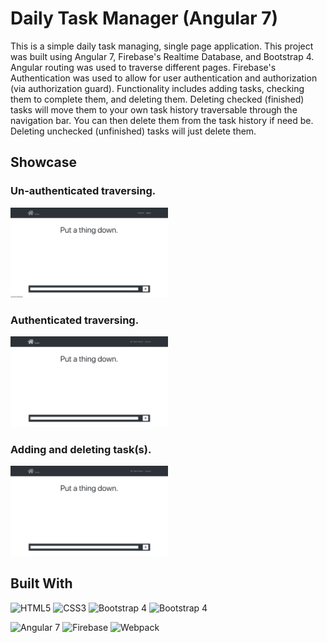 # Daily Task Manager (Angular 7)
This is a simple daily task managing, single page application. This project was built using Angular 7, Firebase's Realtime Database, and Bootstrap 4. Angular routing was used to traverse different pages. Firebase's Authentication was used to allow for user authentication and authorization (via authorization guard). Functionality includes adding tasks, checking them to complete them, and deleting them. Deleting checked (finished) tasks will move them to your own task history traversable through the navigation bar. You can then delete them from the task history if need be. Deleting unchecked (unfinished) tasks will just delete them.

## Showcase
### Un-authenticated traversing.
<img src="https://github.com/jackthta/Angular-To-Do-List/blob/master/showcase/Unauthenticated%20Traverse.gif" alt="Un-authenticated traversing." width="50%" height="50%">

### Authenticated traversing.
<img src="https://github.com/jackthta/Angular-To-Do-List/blob/master/showcase/Authenticated%20Traverse.gif" alt="Authenticated traversing." width="50%" height="50%">

### Adding and deleting task(s).
<img src="https://github.com/jackthta/Angular-To-Do-List/blob/master/showcase/Adding%20and%20deleting%20tasks.gif" alt="Adding and deleting task(s)." width="50%" height="50%">

## Built With
<img src="https://cdn.worldvectorlogo.com/logos/html5.svg" alt="HTML5" width="100px" height="100px"> <img src="https://cdn.worldvectorlogo.com/logos/css-5.svg" alt="CSS3" width="100px" height="100px"> <img src="https://cdn.worldvectorlogo.com/logos/sass-1.svg" alt="Bootstrap 4" width="100px" height="100px"> <img src="https://cdn.worldvectorlogo.com/logos/bootstrap-4.svg" alt="Bootstrap 4" width="100px" height="100px">

<img src="https://cdn.worldvectorlogo.com/logos/angular-icon-1.svg" alt="Angular 7" width="100px" height="100px"> <img src="https://cdn.worldvectorlogo.com/logos/firebase-1.svg" alt="Firebase" width="100px" height="100px"> <img src="https://cdn.worldvectorlogo.com/logos/webpack-icon.svg" alt="Webpack" width="100px" height="100px">